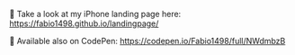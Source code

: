 👀 Take a look at my iPhone landing page here: https://fabio1498.github.io/landingpage/ 

🔴 Available also on CodePen: https://codepen.io/Fabio1498/full/NWdmbzB
